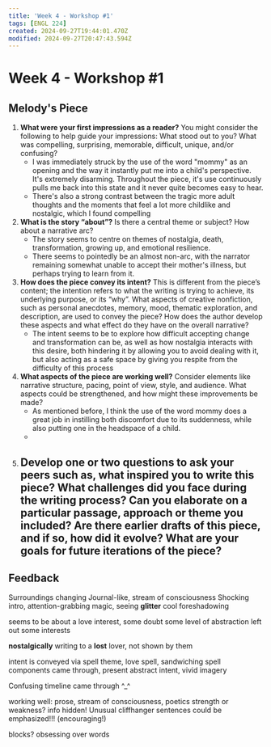 ```yaml
---
title: 'Week 4 - Workshop #1'
tags: [ENGL 224]
created: 2024-09-27T19:44:01.470Z
modified: 2024-09-27T20:47:43.594Z
---
```


# Week 4 - Workshop #1

## Melody's Piece
1. **What were your first impressions as a reader?** You might consider the following to help guide your impressions: What stood out to you? What was compelling, surprising, memorable, difficult, unique, and/or confusing?
	- I was immediately struck by the use of the word "mommy" as an opening and the way it instantly put me into a child's perspective. It's extremely disarming. Throughout the piece, it's use continuously pulls me back into this state and it never quite becomes easy to hear.
	- There's also a strong contrast between the tragic more adult thoughts and the moments that feel a lot more childlike and nostalgic, which I found compelling
2. **What is the story “about”?** Is there a central theme or subject? How about a narrative arc?
	- The story seems to centre on themes of nostalgia, death, transformation, growing up, and emotional resilience.
	- There seems to pointedly be an almost non-arc, with the narrator remaining somewhat unable to accept their mother's illness, but perhaps trying to learn from it.
3. **How does the piece convey its intent?** This is different from the piece’s content; the intention refers to what the writing is trying to achieve, its underlying purpose, or its “why”. What aspects of creative nonfiction, such as personal anecdotes, memory, mood, thematic exploration, and description, are used to convey the piece? How does the author develop these aspects and what effect do they have on the overall narrative?
	- The intent seems to be to explore how difficult accepting change and transformation can be, as well as how nostalgia interacts with this desire, both hindering it by allowing you to avoid dealing with it, but also acting as a safe space by giving you respite from the difficulty of this process
4. **What aspects of the piece are working well?** Consider elements like narrative structure, pacing, point of view, style, and audience. What aspects could be strengthened, and how might these improvements be made?
	- As mentioned before, I think the use of the word mommy does a great job in instilling both discomfort due to its suddenness, while also putting one in the headspace of a child.
	- 
5. **Develop one or two questions to ask your peers** such as, what inspired you to write this piece? What challenges did you face during the writing process? Can you elaborate on a particular passage, approach or theme you included? Are there earlier drafts of this piece, and if so, how did it evolve? What are your goals for future iterations of the piece?
	- 

## Feedback
Surroundings changing
Journal-like, stream of consciousness
Shocking intro, attention-grabbing
magic, seeing **glitter**
cool foreshadowing

seems to be about a love interest, some doubt
some level of abstraction
left out some interests

**nostalgically** writing to a **lost** lover, not shown by them

intent is conveyed via spell theme, love spell, sandwiching 
spell components came through, present
abstract intent, vivid imagery

Confusing timeline came through ^_^

working well: prose, stream of consciousness, poetics
strength or weakness? info hidden!
Unusual cliffhanger sentences could be emphasized!!! (encouraging!)

blocks? obsessing over words
